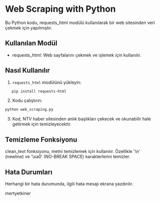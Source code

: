 # Web Scraping with Python

Bu Python kodu, requests_html modülü kullanılarak bir web sitesinden veri çekmek için yapılmıştır.

## Kullanılan Modül

- requests_html: Web sayfalarını çekmek ve işlemek için kullanılır.

## Nasıl Kullanılır

1. `requests_html` modülünü yükleyin:
 
```bash
   pip install requests-html
```

2. Kodu çalıştırın:

```bash   
python web_scraping.py
```

3. Kod, NTV haber sitesinden anlık başlıkları çekecek ve okunabilir hale getirmek için temizleyecektir.

## Temizleme Fonksiyonu

clean_text fonksiyonu, metni temizlemek için kullanılır. Özellikle '\n' (newline) ve '\xa0' (NO-BREAK SPACE) karakterlerini temizler.

## Hata Durumları

Herhangi bir hata durumunda, ilgili hata mesajı ekrana yazdırılır.

mertyetkiner
